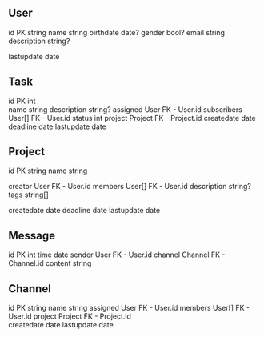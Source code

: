 User
---
id          PK  string
name            string
birthdate       date?
gender          bool?
email           string
description     string?
<!-- projects        Project[]   FK - Project.id -->
lastupdate      date

Task
---
id          PK  int         
name            string
description     string?
assigned        User        FK - User.id
subscribers     User[]      FK - User.id
status          int
project         Project     FK - Project.id
createdate      date
deadline        date
lastupdate      date

Project
---
id          PK  string 
name            string
<!-- tasks           Task[]      FK - Task.id -->
creator         User        FK - User.id
members         User[]      FK - User.id
description     string?
tags            string[]
<!-- channels        Channel[]   FK - Channel.id -->
createdate      date
deadline        date
lastupdate      date

Message
---
id         PK    int
time             date
sender           User       FK - User.id
channel          Channel    FK - Channel.id
content          string

Channel
---
id         PK    string
name             string
assigned         User       FK - User.id
members          User[]     FK - User.id
project          Project    FK - Project.id     
createdate       date
lastupdate       date

